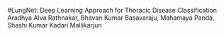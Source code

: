 #LungNet: Deep Learning Approach for Thoracic Disease Classification
Aradhya Alva Rathnakar, Bhavan Kumar Basavaraju, Mahamaya Panda, Shashi Kumar Kadari 
Mallikarjun
